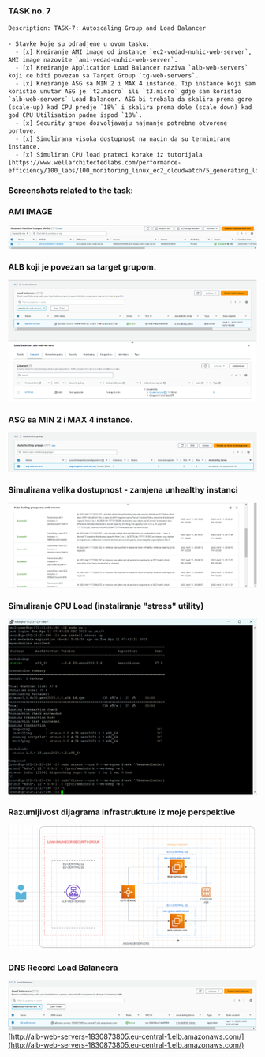 ### TASK no. 7

    Description: TASK-7: Autoscaling Group and Load Balancer 

    - Stavke koje su odradjene u ovom tasku:
      - [x] Kreiranje AMI image od instance `ec2-vedad-nuhic-web-server`, AMI image nazovite `ami-vedad-nuhic-web-server`.
      - [x] Kreiranje Application Load Balancer naziva `alb-web-servers` koji ce biti povezan sa Target Group `tg-web-servers`.
      - [x] Kreiranje ASG sa MIN 2 i MAX 4 instance. Tip instance koji sam koristio unutar ASG je `t2.micro` ili `t3.micro` gdje sam koristio `alb-web-servers` Load Balancer. ASG bi trebala da skalira prema gore (scale-up) kad CPU predje `18%` i skalira prema dole (scale down) kad god CPU Utilisation padne ispod `18%`.
      - [x] Security grupe dozvoljavaju najmanje potrebne otvorene portove.
      - [x] Simulirana visoka dostupnost na nacin da su terminirane instance.
      - [x] Simuliran CPU load prateci korake iz tutorijala [https://www.wellarchitectedlabs.com/performance-efficiency/100_labs/100_monitoring_linux_ec2_cloudwatch/5_generating_load/]

### Screenshots related to the task:

### AMI IMAGE

![screenshot-1](.//screenshots/ami-image.png)

### ALB koji je povezan sa target grupom.

![screenshot-2](.//screenshots/created-alb-forward-tg-group.png)

### ASG sa MIN 2 i MAX 4 instance.

![screenshot-3](.//screenshots/asg-min2-max4.png)

### Simulirana velika dostupnost - zamjena unhealthy instanci

![screenshot-4](.//screenshots/replacing-unhealthy-instance.png)

### Simuliranje CPU Load (instaliranje "stress" utility)

![screenshot-5](./screenshots/cpu-load-simulation.png)

### Razumljivost dijagrama infrastrukture iz moje perspektive

![screenshot-6](./screenshots/lucid-chart.png)

### DNS Record Load Balancera

![screenshot-7](./screenshots/task7-pic6.png)
[http://alb-web-servers-1830873805.eu-central-1.elb.amazonaws.com/](http://alb-web-servers-1830873805.eu-central-1.elb.amazonaws.com/)











